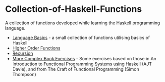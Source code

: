 # Collection-of-Haskell-Functions
A collection of functions developed while learning the Haskell programming language.

* [Language Basics](source/LanguageBasics.hs) - a small collection of functions utilising basics of Haskell
* [Higher Order Functions](source/HigherOrderFunctions.hs)
* [Recursion](source/Recursion.hs)
* [More Complex Book Exercises](source/MoreComplexBookExercises.hs) - Some exercises based on those in An Introduction to Functional Programming Systems using Haskell (AJT Davie), and from The Craft of Functional Programming (Simon Thompson)
